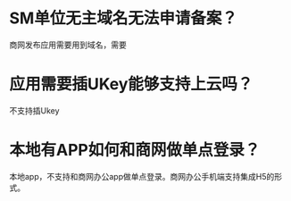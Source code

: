 # SM单位无主域名无法申请备案？

商网发布应用需要用到域名，需要

# 应用需要插UKey能够支持上云吗？

不支持插Ukey

# 本地有APP如何和商网做单点登录？

本地app，不支持和商网办公app做单点登录。商网办公手机端支持集成H5的形式。

